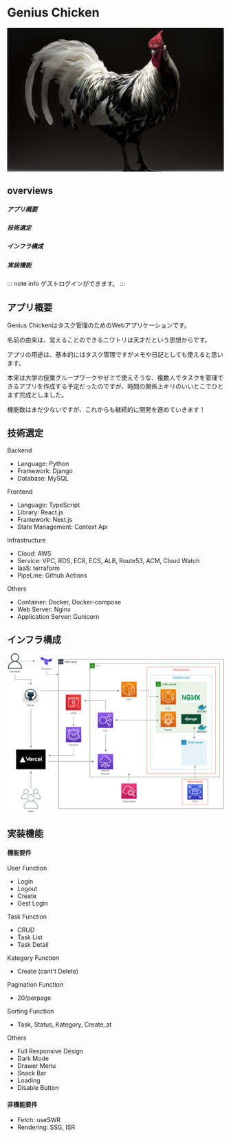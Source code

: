 # Genius Chicken
[![Genius Chicken](frontend/client/public/home10.png)](https://genius-chicken.com)

## overviews
##### アプリ概要
##### 技術選定
##### インフラ構成
##### 実装機能

::: note info
ゲストログインができます。
:::

## アプリ概要
Genius Chickenはタスク管理のためのWebアプリケーションです。

名前の由来は、覚えることのできるニワトリは天才だという思想からです。

アプリの用途は、基本的にはタスク管理ですがメモや日記としても使えると思います。

本来は大学の授業グループワークやゼミで使えそうな、複数人でタスクを管理できるアプリを作成する予定だったのですが、時間の関係上キリのいいとこでひとまず完成としました。

機能数はまだ少ないですが、これからも継続的に開発を進めていきます！

## 技術選定
Backend
* Language: Python
* Framework: Django
* Database: MySQL

Frontend
* Language: TypeScript
* Library: React.js
* Framework: Next.js
* State Management: Context Api

Infrastructure
* Cloud: AWS
* Service: VPC, RDS, ECR, ECS, ALB, Route53, ACM, Cloud Watch
* IaaS: terraform
* PipeLine: Github Actions

Others
* Container: Docker, Docker-compose
* Web Server: Nginx
* Application Server: Gunicorn

## インフラ構成
![Genius Chicken](chicken.drawio.png)

## 実装機能
#### 機能要件
User Function
* Login
* Logout
* Create
* Gest Login

Task Function
* CRUD
* Task List
* Task Detail

Kategory Function
* Create (cant't Delete)

Pagination Function
* 20/perpage

Sorting Function
* Task, Status, Kategory, Create_at

Others
* Full Responsive Design
* Dark Mode
* Drawer Menu
* Snack Bar
* Loading
* Disable Button

#### 非機能要件
* Fetch: useSWR
* Rendering: SSG, ISR
